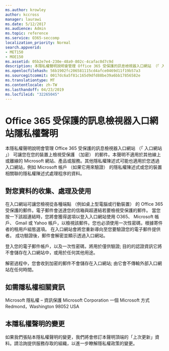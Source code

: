 ```yaml
---
ms.author: krowley
author: kccross
manager: laurawi
ms.date: 5/12/2017
ms.audience: Admin
ms.topic: reference
ms.service: O365-seccomp
localization_priority: Normal
search.appverid:
- MET150
- MOE150
ms.assetid: 05b2e7e4-230e-48a9-802c-4cafac0d7c9d
description: 本隱私權聲明說明會管理 Office 365 受保護的訊息檢視器入口網站 （「 入口網站 」） 可讓您在您的裝置上檢視受保護 （加密） 的郵件。本聲明不適用於其他線上或離線的 Microsoft 網站、產品或服務。其他隱私權陳述式可能也適用於您透過入口網站，例如 Microsoft 帳戶 （如果它用來驗證） 的隱私權陳述式或您的裝置相關聯的隱私權陳述式處理程序的資料。
ms.openlocfilehash: 56b1902fc206581115cd4afce0469d11f19b57a3
ms.sourcegitcommit: 0017dc6a5f81c165d9dfd88be39a6bb17856582e
ms.translationtype: MT
ms.contentlocale: zh-TW
ms.lasthandoff: 04/23/2019
ms.locfileid: "32265045"
---
```

# <a name="office-365-protected-message-viewer-portal-privacy-statement"></a>Office 365 受保護的訊息檢視器入口網站隱私權聲明

本隱私權聲明說明會管理 Office 365 受保護的訊息檢視器入口網站 （「 入口網站 」） 可讓您在您的裝置上檢視受保護 （加密） 的郵件。本聲明不適用於其他線上或離線的 Microsoft 網站、產品或服務。其他隱私權陳述式可能也適用於您透過入口網站，例如 Microsoft 帳戶 （如果它用來驗證） 的隱私權陳述式或您的裝置相關聯的隱私權陳述式處理程序的資料。

## <a name="collection-processing-and-use-of-your-information"></a>對您資料的收集、處理及使用

在入口網站可讓您檢視從各種端點 （例如桌上型電腦或行動裝置） 的 Office 365 受保護的郵件。電子郵件會送達您的信箱與超連結若要檢視受保護的郵件。 當您按一下該超連結時，您將會獲得選項以登入入口網站使用 O365、 Microsoft 帳戶、 Gmail 或 Yahoo 帳戶，以檢視該郵件。您也必須使用一次性密碼，根據寄件者的租用戶組態選項。 在入口網站會將您重新導向至您要驗證您的電子郵件提供者。 成功驗證後，郵件會解密並顯示透過入口網站。

登入您的電子郵件帳戶，以及一次性密碼，將用於僅供驗證; 目的的認證資訊它將不會儲存在入口網站中，或用於任何其他用途。

解密過程中，您會收到加密的郵件不會儲存在入口網站; 由它會不傳輸外部入口網站在任何時間。

## <a name="for-more-information-about-privacy"></a>如需隱私權相關資訊

Microsoft 隱私權 – 資訊保護 Microsoft Corporation 一個 Microsoft 方式 Redmond，Washington 98052 USA

##     <a name="changes-to-this-statement"></a>本隱私權聲明的變更

如果我們張貼本隱私權聲明的變更，我們將會修訂本聲明頂端的「上次更新」資料。請洽詢提供服務存取的組織，以進一步瞭解隱私權政策的變更。


